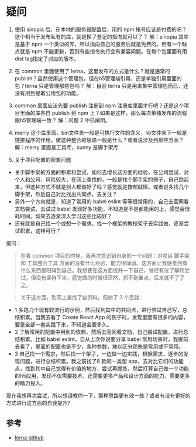 # 疑问
1. 使用 sinopia 后，在本地的服务器配置后，用的 npm 帐号应该是付费的吧？这个相当于发布私有的库，就是换了登记的指向就可以了？
解：sinopia 其实是基于 npm 一个类似的库，所以指向自己的服务后就是免费的。但有一个缺点就是 npm 不能更新，否则有些指令执行会有兼容问题。在每个包里面有用dist tag指定了对应的版本。


2. 在 common 里面使用了 lerna，这里发布的方式是什么？就是通常的publish？虽然使用这个管理包，但在h5管理端引用，还是单独引用里面的包？lerna 只是管理那些包吗？
解：目前 lerna 只是用来集中管理包而已，还没有用到提取公用包的功能。


3. common 里面应该先要 publish 注册到 npm 注册库里面才行吧？还是这个项目里面的库各自 publish 到 npm 上？如果是这样，那么每次单独发布的流程跟h5管理端一致？
解：问题 2 中已阐明。


4. merry 这个库里面，bin文件夹一般是可执行文件的含义，lib文件夹下一般是链接程序的作用，做这种整合的思路一般是什么？或者说涉及到那些方面？
解：merry 里面是工具库，sunny 是脚手架库

5. 关于项目配置的积累问题
- 关于脚手架的方面的积累和尝试，如何去增长这方面的经验，在公司尝试，对个人和公司，风险较大，在网上查找的，一般是找个脚手架的例子，自己跑起来，但这种方式不就是别人都做好了吗？感觉就是按部就班。或者说多找几个 脚手架，然后自己对比找出共同点，去关注？
- 另外一个方向就是，知道了常用的 babel eslint 等等很常用的，自己去官网看文档尝试，去试过 babel 发现好多功能，不知道是不是都能用的上，感觉会很耗时间。如果去逐渐深入学习这些比较好？
- 还有就是自己找一个或想一个需求，找一个框架的教授架子去实践做，逐渐尝试积累，这样可行？


提问：
> 在看 common 项目的时候，我再次意识到自身的一个问题：对项目 脚手架 和 工具整合工具 方面的没有什么经验、能力很薄弱。这方面让我感觉到有什么东西很阻碍到自己。我想要在这方面提升一下自己，曾经有过了解和尝试，但没有坚持下来，感觉做的时候很茫然，抓不到重点。后来就不了了之。

> 关于这方面，到网上查找了些资料，归纳了 3 个思路：
- 1 多跑几个现有较流行的示例，然后找到其中的共同点，进行尝试自己写，总结积累。当我去看了 Create React App 的例子时，发现里面有很多的内容，要是全部一套实践下来，不知道会要多久。
- 2 了解常用的配置中用到的依赖，然后去官网看文档，自己尝试配置，进行总结积累。比如 babel eslint，自从上次你说要分享 babel 常用场景时，我提前去看了，里面的配置也是不少，各种参数，难以区分那些是常用或不常用。
- 3 自己找一个需求，然后找一个架子，一边做一边实践，根据需求，逐步的发现问题，进行总结积累。我之前找了8 款同一类型 app，去对比它们的功能点，找到其中自己觉得有价值的地方，尝试再提炼，然后打算自己做一个功能的h5应用，发现不仅需要技术，还需要更多产品和设计方面的能力，需要更多的精力投入。

现在我想再次尝试，所以想请教你一下，那种思路更有效一些？或者有没有更好的方式进行这方面的自我提升?


## 参考
- [lerna github][url-lerna]

[url-lerna]:https://github.com/lerna/lerna


